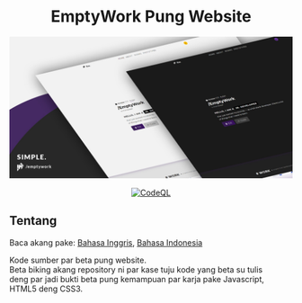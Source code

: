 <h1 align="center"> EmptyWork Pung Website</h1>
<p align="center">
<img src="assets/emptywork.github.io-header.jpg" />
</p>

<div align="center">
  
 [![CodeQL](https://github.com/EmptyWork/emptywork.github.io/actions/workflows/codeql-analysis.yml/badge.svg)](https://github.com/EmptyWork/emptywork.github.io/actions/workflows/codeql-analysis.yml)
  
</div>

## Tentang  <a href="#tentang"></a>
Baca akang pake: <a href="README.md">Bahasa Inggris</a>, <a href="README.id-ID.md">Bahasa Indonesia</a>

Kode sumber par beta pung website.<br/>
Beta biking akang repository ni par kase tuju kode yang beta su tulis<br/> deng par jadi bukti beta pung kemampuan par karja pake Javascript, HTML5 deng CSS3.
